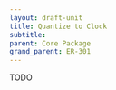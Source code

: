 ```yaml
---
layout: draft-unit
title: Quantize to Clock
subtitle: 
parent: Core Package
grand_parent: ER-301
---
```


TODO
